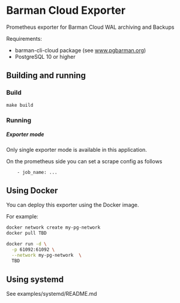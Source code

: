 # Barman Cloud Exporter

Prometheus exporter for Barman Cloud WAL archiving and Backups

Requirements:

* barman-cli-cloud package (see www.pgbarman.org)
* PostgreSQL 10 or higher

## Building and running

### Build

    make build

### Running

##### Exporter mode

Only single exporter mode is available in this application. 

On the prometheus side you can set a scrape config as follows

        - job_name: ...

## Using Docker

You can deploy this exporter using the Docker image.

For example:

```bash
docker network create my-pg-network
docker pull TBD

docker run -d \
  -p 61092:61092 \
  --network my-pg-network  \
  TBD
```

## Using systemd

See examples/systemd/README.md